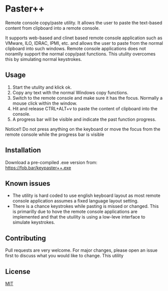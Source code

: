 # Paster++

Remote console copy/paste utility.
It allows the user to paste the text-based content from clipboard into a remote console.

It supports web-based and clinet based remote console application such as VMware, ILO, IDRAC, IPMI, etc. and allows the user to paste from the normal clipboard into such windows. Remote console applications does not noramlly support the normal copy/past functions. This utulity overcomes this by simulating normal keystrokes.

## Usage

1. Start the utulity and klick ok.
2. Copy any text with the normal Windows copy functions. 
3. Switch to the remote console and make sure it has the focus. Normally a mouse click within the window.
4. Hit and release CTRL+ALT+v to paste the content of clipboard into the console.
5. A progress bar will be visible and indicate the past function progress.

Notice!! Do not press anything on the keyboard or move the focus from the remote console while the progress bar is visible

## Installation

Download a pre-compiled .exe version from: https://fob.bar/keypaster++.exe

## Known issues

- The utility is hard coded to use english keyboard layout as most remote console application assumes a fixed language layout setting.
- There is a chance keystrokes while pasting is missed or changed. This is primarilly due to hove the remote console applications are implemented and that the utuility is using a low-leve interface to simulate keystrokes.

## Contributing

Pull requests are very welcome. For major changes, please open an issue first to discuss what you would like to change.
This utility


## License
[MIT](https://choosealicense.com/licenses/mit/)
